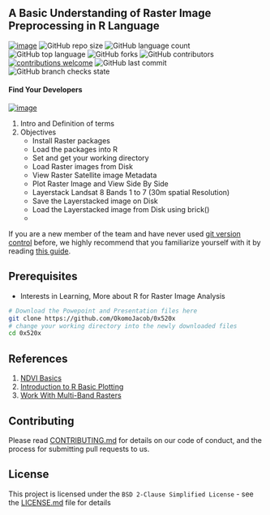 ## A Basic Understanding of Raster Image Preprocessing in R Language

[![image](https://img.shields.io/badge/License-MIT-yellow.svg)](https://opensource.org/licenses/MIT)
![GitHub repo size](https://img.shields.io/github/repo-size/OkomoJacob/0x520x?color=green-yellow&logo=github&logoColor=blue) 
![GitHub language count](https://img.shields.io/github/languages/count/OkomoJacob/0x520x?logo=visual-studio-code) 
![GitHub top language](https://img.shields.io/github/languages/top/OkomoJacob/0x520x)
![GitHub forks](https://img.shields.io/github/forks/OkomoJacob/0x520x?style=social)
![GitHub contributors](https://img.shields.io/github/contributors/OkomoJacob/0x520x?color=orange-green)
[![contributions welcome](https://img.shields.io/badge/contributions-welcome-brightgreen.svg?style=flat)](https://github.com/OkomoJacob/0x520x/issues)
![GitHub last commit](https://img.shields.io/github/last-commit/OkomoJacob/0x520x.svg?style=flat)
![GitHub branch checks state](https://img.shields.io/github/checks-status/OkomoJacob/0x520x/main?color=orange-green)

#### Find Your Developers
[![image](https://img.shields.io/twitter/follow/okomojacob?style=social)](https://twitter.com/okomojacob)

1. Intro and Definition of terms
2. Objectives <br >
   * Install Raster packages <br >
   * Load the packages into R <br>
   * Set and get your working directory <br>
   * Load Raster images from Disk <br>
   * View Raster Satellite image Metadata <br>
   * Plot Raster Image and View Side By Side <br>
   * Layerstack Landsat 8 Bands 1 to 7 (30m spatial Resolution) <br>
   * Save the Layerstacked image on Disk<br>
   * Load the Layerstacked image from Disk using brick()<br>
   * <br >

If you are a new member of the team and have never used [git version control](http://git-scm.com/) before, we highly recommend that you familiarize yourself with it by reading [this guide](https://github.com/RoboJackets/robocup-firmware/blob/master/doc/Git.md).

## Prerequisites

* Interests in Learning, More about R for Raster Image Analysis

``` sh
# Download the Powepoint and Presentation files here
git clone https://github.com/OkomoJacob/0x520x
# change your working directory into the newly downloaded files
cd 0x520x

```

## References
1. [NDVI Basics](https://eos.com/make-an-analysis/ndvi/)
2. [Introduction to R Basic Plotting](https://www.gis-blog.com/r-raster-package-101/)
3. [Work With Multi-Band Rasters](https://www.neonscience.org/resources/learning-hub/tutorials/dc-multiban)

## Contributing

Please read [CONTRIBUTING.md](https://gist.github.com/PurpleBooth/b24679402957c63ec426) for details on our code of conduct, and the process for submitting pull requests to us.

## License

This project is licensed under the `BSD 2-Clause Simplified License` - see the [LICENSE.md](https://github.com/OkomoJacob/0x520x/blob/main/LICENSE) file for details
